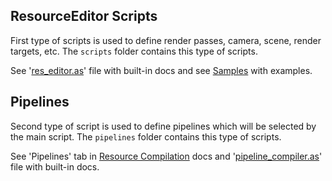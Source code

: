 
## ResourceEditor Scripts

First type of scripts is used to define render passes, camera, scene, render targets, etc.
The `scripts` folder contains this type of scripts.

See '[res_editor.as](https://github.com/azhirnov/as-en/blob/dev/AE/engine/shared_data/scripts/res_editor.as)' file with built-in docs and see [Samples](Samples.md) with examples.


## Pipelines

Second type of script is used to define pipelines which will be selected by the main script.
The `pipelines` folder contains this type of scripts.

See 'Pipelines' tab in [Resource Compilation](https://github.com/azhirnov/as-en/blob/dev/AE/engine/docs/ResourceCompilation.md) docs and '[pipeline_compiler.as](https://github.com/azhirnov/as-en/blob/dev/AE/engine/shared_data/scripts/pipeline_compiler.as)' file with built-in docs.
